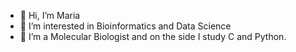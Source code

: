 - 👋 Hi, I’m Maria
- 👀 I’m interested in Bioinformatics and Data Science
- 🌱 I’m a Molecular Biologist and on the side I study C and Python.

<!---
onemaria/onemaria is a ✨ special ✨ repository because its `README.md` (this file) appears on your GitHub profile.
You can click the Preview link to take a look at your changes.
--->
